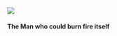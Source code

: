 <img src="https://img3.wallspic.com/crops/2/6/7/0/7/170762/170762-anime-itachi_phone_case-itachi_uchiha-sasuke_uchiha-naruto_uzumaki-2292x5120.jpg">

<h4>The Man who could burn fire itself</h4>
